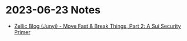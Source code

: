 # 2023-06-23 Notes

- [Zellic Blog (Junyi) - Move Fast & Break Things, Part 2: A Sui Security Primer](https://www.zellic.io/blog/move-fast-break-things-move-security-part-2)
